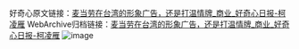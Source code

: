 好奇心原文链接：[麦当劳在台湾的形象广告，还是打温情牌_商业_好奇心日报-柯凌雁](https://www.qdaily.com/articles/8895.html)
WebArchive归档链接：[麦当劳在台湾的形象广告，还是打温情牌_商业_好奇心日报-柯凌雁](http://web.archive.org/web/20181025000059/http://www.qdaily.com:80/articles/8895.html)
![image](http://ww3.sinaimg.cn/large/007d5XDply1g3vdz2pxn7j30u02zb1kx)